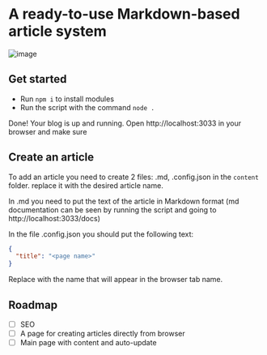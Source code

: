 # A ready-to-use Markdown-based article system
![image](https://user-images.githubusercontent.com/84060706/218299639-69cdc181-62fe-434e-a7d2-e358a78b9d97.png)

## Get started
- Run ```npm i``` to install modules
- Run the script with the command ```node .```

Done! Your blog is up and running. Open http://localhost:3033 in your browser and make sure

## Create an article
To add an article you need to create 2 files: <name>.md, <name>.config.json in the ```content``` folder. <name> replace it with the desired article name.

In <name>.md you need to put the text of the article in Markdown format (md documentation can be seen by running the script and going to http://localhost:3033/docs)

In the file <name>.config.json you should put the following text:
```json
{
  "title": "<page name>"
}
```
Replace <page name> with the name that will appear in the browser tab name.

## Roadmap

- [ ] SEO
- [ ] A page for creating articles directly from browser
- [ ] Main page with content and auto-update
